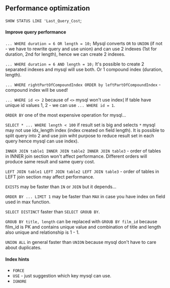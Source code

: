 Performance optimization
-

`SHOW STATUS LIKE 'Last_Query_Cost`;

#### Improve query performance

`... WHERE duration = 6 OR length = 10;`
Mysql converts `OR` to `UNION` (if not - we have to rewrite query and use union)
and can use 2 indexes (1st for duration, 2nd for length), hence we can create 2 indexes.

`... WHERE duration = 6 AND length = 10;`
It's possible to create 2 separated indexes and mysql will use both.
Or 1 compound index (duration, length).

`... WHERE rightPartOfCompoundIndex ORDER by leftPartOfCompoundIndex` - compound index will be used!

`... WHERE id <> 2` because of `<>` mysql won't use index(
If table have unique id values 1, 2 - we can use `... WHERE id = 1`.

`ORDER BY` one of the most expensive operation for mysql...

`SELECT * ... WHERE length < 100` if result set is big and selects `*` mysql may not use idx_length index
(index created on field length).
It is possible to split query into 2 and use join wiht purpose to reduce result set in each query
hence mysql can use index).

`INNER JOIN table1 INNER JOIN table2 INNER JOIN table3` - order of tables in INNER join section won't affect performance.
Different orders will produce same result and same query cost.

`LEFT JOIN table1 LEFT JOIN table2 LEFT JOIN table3` - order of tables in LEFT join section may affect performance.

`EXISTS` may be faster than `IN` or `JOIN` but it depends...

`ORDER BY ... LIMIT 1` may be faster than `MAX` in case you have index on field used in max function.

`SELECT DISTINCT` faster than `SELECT GROUB BY`.

`GROUB BY title, length` can be replaced with `GROUB BY film_id` because film_id is PK
and contains unique value and combination of title and length also unique
and relationship is 1 - 1.

`UNION ALL` in general faster than `UNION` because mysql don't have to care about duplicates.

#### Index hints

* `FORCE`
* `USE` - just suggestion which key mysql can use.
* `IGNORE`

